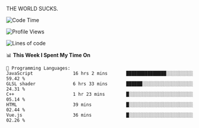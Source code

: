 THE WORLD SUCKS.

<!--START_SECTION:waka-->
![Code Time](http://img.shields.io/badge/Code%20Time-495%20hrs%2046%20mins-blue)

![Profile Views](http://img.shields.io/badge/Profile%20Views-0-blue)

![Lines of code](https://img.shields.io/badge/From%20Hello%20World%20I%27ve%20Written-2.1%20million%20lines%20of%20code-blue)

📊 **This Week I Spent My Time On** 

```text
💬 Programming Languages: 
JavaScript               16 hrs 2 mins       ███████████████░░░░░░░░░░   59.42 % 
GLSL shader              6 hrs 33 mins       ██████░░░░░░░░░░░░░░░░░░░   24.31 % 
C++                      1 hr 23 mins        █░░░░░░░░░░░░░░░░░░░░░░░░   05.14 % 
HTML                     39 mins             █░░░░░░░░░░░░░░░░░░░░░░░░   02.44 % 
Vue.js                   36 mins             █░░░░░░░░░░░░░░░░░░░░░░░░   02.26 % 
```


<!--END_SECTION:waka-->
